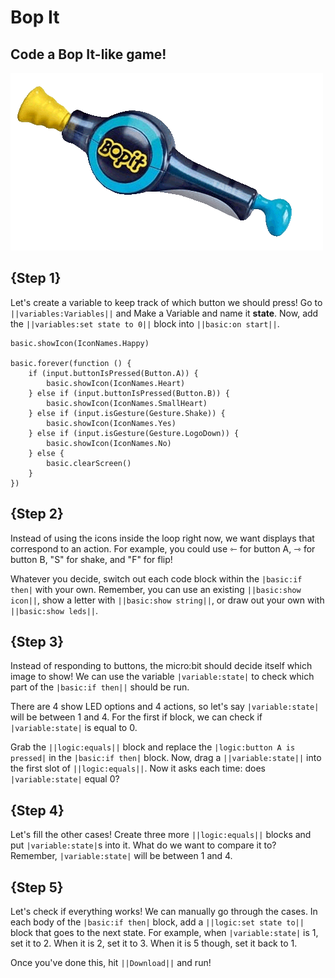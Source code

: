 # Bop It 

## Code a Bop It-like game!

![Bop It GIF](https://raw.githubusercontent.com/thegiraffe1/rovin-robotics-tutorials/main/bop-it.gif)

## {Step 1}

Let's create a variable to keep track of which button we should press! Go to ``||variables:Variables||`` and Make a Variable and name it **state**. 
Now, add the ``||variables:set state to 0||`` block into ``||basic:on start||``.

```block
basic.showIcon(IconNames.Happy)

basic.forever(function () {
    if (input.buttonIsPressed(Button.A)) {
        basic.showIcon(IconNames.Heart)
    } else if (input.buttonIsPressed(Button.B)) {
        basic.showIcon(IconNames.SmallHeart)
    } else if (input.isGesture(Gesture.Shake)) {
        basic.showIcon(IconNames.Yes)
    } else if (input.isGesture(Gesture.LogoDown)) {
        basic.showIcon(IconNames.No)
    } else {
        basic.clearScreen()
    }
})
```

## {Step 2}

Instead of using the icons inside the loop right now, we want displays that correspond to an action. For example, you could use ⇽ for button A, ⇾ for button B, "S" for shake, and "F" for flip! 

Whatever you decide, switch out each code block within the ``|basic:if then|`` with your own. Remember, you can use an existing ``||basic:show icon||``, show a letter with ``||basic:show string||``, or draw out your own with ``||basic:show leds||``.

## {Step 3}

Instead of responding to buttons, the micro:bit should decide itself which image to show! We can use the variable ``|variable:state|`` to check which part of the ``|basic:if then||`` should be run. 

There are 4 show LED options and 4 actions, so let's say ``|variable:state|`` will be between 1 and 4. For the first if block, we can check if ``|variable:state|`` is equal to 0. 

Grab the ``||logic:equals||`` block and replace the ``|logic:button A is pressed|`` in the ``|basic:if then|`` block. Now, drag a ``||variable:state||`` into the first slot of ``||logic:equals||``. Now it asks each time: does ``|variable:state|`` equal 0?

## {Step 4}

Let's fill the other cases! Create three more ``||logic:equals||`` blocks and put ``|variable:state|``s into it. What do we want to compare it to? Remember, ``|variable:state|`` will be between 1 and 4. 

## {Step 5}

Let's check if everything works! We can manually go through the cases. In each body of the ``|basic:if then|`` block, add a ``||logic:set state to||`` block that goes to the next state. For example, when ``|variable:state|`` is 1, set it to 2. When it is 2, set it to 3. When it is 5 though, set it back to 1. 

Once you've done this, hit ``||Download||`` and run!

